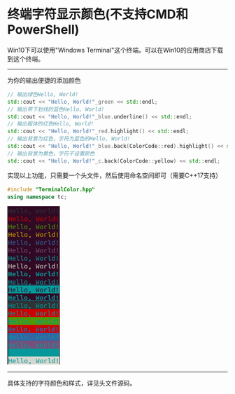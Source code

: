 # 终端字符显示颜色(不支持CMD和PowerShell)

Win10下可以使用"Windows Terminal"这个终端。可以在Win10的应用商店下载到这个终端。

---

为你的输出便捷的添加颜色
```c++
// 输出绿色Hello, World!
std::cout << "Hello, World!"_green << std::endl;
// 输出带下划线的蓝色Hello, World!
std::cout << "Hello, World!"_blue.underline() << std::endl;
// 输出粗体的红色Hello, World!
std::cout << "Hello, World!"_red.highlight() << std::endl;
// 输出背景为红色，字符为蓝色的Hello, World!
std::cout << "Hello, World!"_blue.back(ColorCode::red).highlight() << std::endl;
// 输出背景为黄色，字符不设置颜色
std::cout << "Hello, World!"_c.back(ColorCode::yellow) << std::endl;
```

实现以上功能，只需要一个头文件，然后使用命名空间即可（需要C++17支持）
```c++ 
#include "TerminalColor.hpp"
using namespace tc;
```

![example](example.png)

---

具体支持的字符颜色和样式，详见头文件源码。
